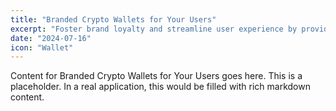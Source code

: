 ```yaml
---
title: "Branded Crypto Wallets for Your Users"
excerpt: "Foster brand loyalty and streamline user experience by providing your community with a custom, secure crypto wallet."
date: "2024-07-16"
icon: "Wallet"
---
```


Content for Branded Crypto Wallets for Your Users goes here. This is a placeholder. In a real application, this would be filled with rich markdown content.
